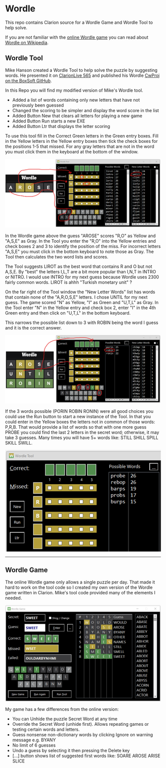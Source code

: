 # Wordle

This repo contains Clarion source for a Wordle Game and Wordle Tool to help solve.

If you are not familiar with the
[online Wordle game](https://www.nytimes.com/games/wordle)
 you can read about [Wordle on Wikipedia](https://en.wikipedia.org/wiki/Wordle).

## Wordle Tool

Mike Hanson created a Wordle Tool to help solve the puzzle by suggesting words.
He presented it on [ClarionLive 565](https://www.youtube.com/watch?v=K4lThuFXeAw)
 and published his Wordle [CwProj on the BoxSoft GitHub](https://github.com/BoxSoft/Wordle).

In this Repo you will find my modified version of Mike's Wordle tool.

 * Added a list of words containing only new letters that have not previously been guessed
 * Changed the scoring to be simpler and display the word score in the list
 * Added Button New that clears all letters for playing a new game
 * Added Button Run starts a new EXE
 * Added Button Ltr that displays the letter scoring

To use this tool fill in the Correct Green letters in the Green entry boxes.
 Fill in the Yellow letters in the Yellow entry boxes then tick the check boxes for the positions 1-5 that missed.
 For any gray letters that are not in the word you must click them in the keyboard at the bottom of the window.

![tool 1](images/tool1.png)

In the Wordle game above the guess "AROSE" scores "R,O" as Yellow and "A,S,E" as Gray. In the Tool you enter the "R,O" into the Yellow entries and check boxes 2 and 3 to identify the position of the miss.
 For incorrect letters "A,S,E" you must click in the bottom keyboard to note those as Gray.
 The Tool then calculates the two word lists and scores.

The Tool suggests LIROT as the best word that contains R and O but not A,S,E.
By "best" the letters I,L,T are a bit more popular than I,N,T in INTRO or NITRO.
 I would use INTRO for my next guess because Wordle uses 2300 fairly common words.
  LIROT is ahhh "Turkish monetary unit" ?

On the far right of the Tool window the "New Letter Words" list has words that contain
 none of the "A,R,O,S,E" letters.
 I chose UNTIL for my next guess.
 The game scored "N" as Yellow, "I" as Green and "U,T,L" as Gray.
 In the Tool enter "N" in the Yellow entry and check box 2, enter "I" in the 4th Green entry and then click on "U,T,L" in the bottom keyboard.

 This narrows the possible list down to 3 with ROBIN being the word I guess and it is the correct answer.

![tool 2](images/tool2.png)

If the 3 words possible (PORIN ROBIN RONIN) were all good choices you could use the Run button to start a new instance of the Tool.
 In that you could enter in the Yellow boxes the letters not in common of those words: P,R,B.
 That would provide a list of words so that with one more guess PROBE you could find the last 2 letters in the secret word; otherwise, it may take 3 guesses. Many times you will have 5+ words like: STILL SHILL SPILL SKILL SWILL.

![tool 3](images/tool3.png)

---

## Wordle Game

The online Wordle game only allows a single puzzle per day.
 That made it hard to work on the tool code so I created my own version of the Wordle game written in Clarion.
 Mike's tool code provided many of the elements I needed.

![play 1](images/play1.png)

My game has a few differences from the online version:

 * You can Unhide the puzzle Secret Word at any time
 * Override the Secret Word (unhide first). Allows repeating games or testing certain words and letters.
 * Guess nonsense non-dictionary words by clicking Ignore on warning message e.g. BYANY
 * No limit of 6 guesses
 * Undo a guess by selecting it then pressing the Delete key
 * [...] button shows list of suggested first words like: SOARE AROSE ARISE SLICE
